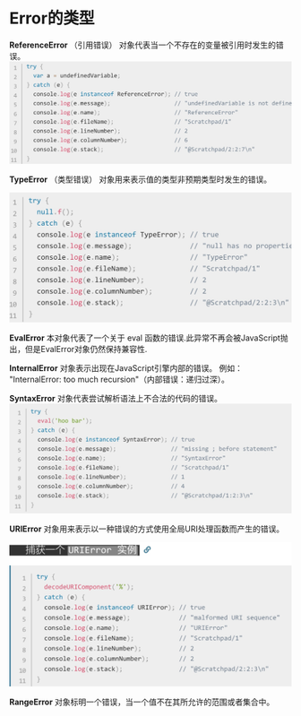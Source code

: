 # Error的类型

**ReferenceError**
（引用错误） 对象代表当一个不存在的变量被引用时发生的错误。
![](media/15458993777509.jpg)



**TypeError**
（类型错误） 对象用来表示值的类型非预期类型时发生的错误。

![](media/15458993092929.jpg)


**EvalError**
本对象代表了一个关于 eval 函数的错误.此异常不再会被JavaScript抛出，但是EvalError对象仍然保持兼容性.


**InternalError**
对象表示出现在JavaScript引擎内部的错误。 例如： "InternalError: too much recursion"（内部错误：递归过深）。


**SyntaxError** 
对象代表尝试解析语法上不合法的代码的错误。
![](media/15458993421881.jpg)



**URIError**
对象用来表示以一种错误的方式使用全局URI处理函数而产生的错误。

![](media/15458992701153.jpg)

**RangeError**
对象标明一个错误，当一个值不在其所允许的范围或者集合中。

